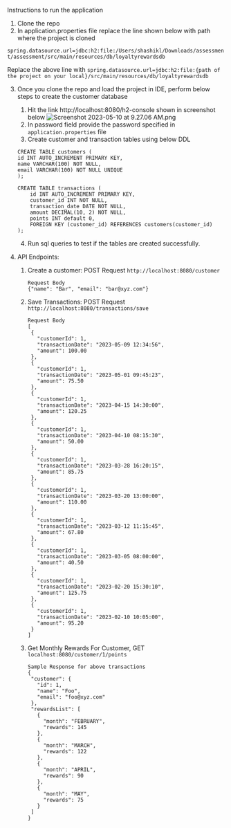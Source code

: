 Instructions to run the application
1. Clone the repo
2. In application.properties file replace the line shown below with path where the project is cloned

```spring.datasource.url=jdbc:h2:file:/Users/shashikl/Downloads/assessment/assessment/src/main/resources/db/loyaltyrewardsdb```

Replace the above line with 
```spring.datasource.url=jdbc:h2:file:{path of the project on your local}/src/main/resources/db/loyaltyrewardsdb```

3. Once you clone the repo and load the project in IDE, perform below steps to create the customer database
    1. Hit the link http://localhost:8080/h2-console shown in screenshot below
    ![Screenshot 2023-05-10 at 9.27.06 AM.png](..%2F..%2F..%2FDesktop%2FScreenshot%202023-05-10%20at%209.27.06%20AM.png)
    2. In password field provide the password specified in `application.properties` file
    3. Create customer and transaction tables using below DDL

    ```
   CREATE TABLE customers (
    id INT AUTO_INCREMENT PRIMARY KEY,
    name VARCHAR(100) NOT NULL,
    email VARCHAR(100) NOT NULL UNIQUE
   );

    CREATE TABLE transactions (
        id INT AUTO_INCREMENT PRIMARY KEY,
        customer_id INT NOT NULL,
        transaction_date DATE NOT NULL,
        amount DECIMAL(10, 2) NOT NULL,
        points INT default 0,
        FOREIGN KEY (customer_id) REFERENCES customers(customer_id)
    );
   
   ```
   4. Run sql queries to test if the tables are created successfully.
4. API Endpoints:
    1. Create a customer: POST Request  `http://localhost:8080/customer` 
        
        ```
       Request Body
       {"name": "Bar", "email": "bar@xyz.com"}
    2. Save Transactions: POST Request `http://localhost:8080/transactions/save`
        ```
       Request Body
       [
         {
           "customerId": 1,
           "transactionDate": "2023-05-09 12:34:56",
           "amount": 100.00
         },
         {
           "customerId": 1,
           "transactionDate": "2023-05-01 09:45:23",
           "amount": 75.50
         },
         {
           "customerId": 1,
           "transactionDate": "2023-04-15 14:30:00",
           "amount": 120.25
         },
         {
           "customerId": 1,
           "transactionDate": "2023-04-10 08:15:30",
           "amount": 50.00
         },
         {
           "customerId": 1,
           "transactionDate": "2023-03-28 16:20:15",
           "amount": 85.75
         },
         {
           "customerId": 1,
           "transactionDate": "2023-03-20 13:00:00",
           "amount": 110.00
         },
         {
           "customerId": 1,
           "transactionDate": "2023-03-12 11:15:45",
           "amount": 67.80
         },
         {
           "customerId": 1,
           "transactionDate": "2023-03-05 08:00:00",
           "amount": 40.50
         },
         {
           "customerId": 1,
           "transactionDate": "2023-02-20 15:30:10",
           "amount": 125.75
         },
         {
           "customerId": 1,
           "transactionDate": "2023-02-10 10:05:00",
           "amount": 95.20
         }
       ]
    3. Get Monthly Rewards For Customer, GET `localhost:8080/customer/1/points`
        ```
        Sample Response for above transactions
       {
         "customer": {
           "id": 1,
           "name": "Foo",
           "email": "foo@xyz.com"
         },
         "rewardsList": [
           {
             "month": "FEBRUARY",
             "rewards": 145
           },
           {
             "month": "MARCH",
             "rewards": 122
           },
           {
             "month": "APRIL",
             "rewards": 90
           },
           {
             "month": "MAY",
             "rewards": 75
           }
         ]
       }